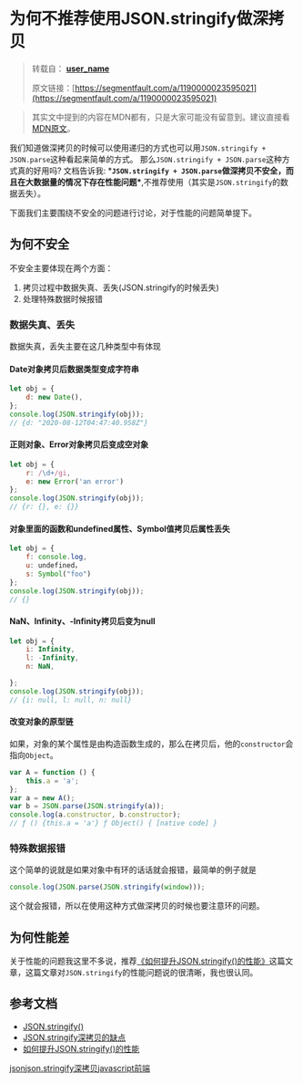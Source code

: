 # 为何不推荐使用JSON.stringify做深拷贝

> 转载自： [**user_name**](https://segmentfault.com/u/user__name)
>
> 原文链接：[https://segmentfault.com/a/1190000023595021](https://segmentfault.com/a/1190000023595021)



> 其实文中提到的内容在MDN都有，只是大家可能没有留意到。建议直接看[MDN原文](https://link.segmentfault.com/?enc=Jyx2tClkkS8IPs%2Buh11Otw%3D%3D.yyrsd0wmWTeSz5NsIz%2FXjS5r0EOfeguJmZB6tBD5YRViFLZBr6dMjkAcgUz6KxmZuoxPejhiZEHfZCDagmJ6nNMqVaJEqsiYViW4Jx2jZ4R2WlMT%2FLb7pU40EkNKDB7IzF8e8I4NxT2SyZ8zvy4tAk9lUOwoj1euFlsns08oxPU%3D)。

我们知道做深拷贝的时候可以使用递归的方式也可以用`JSON.stringify + JSON.parse`这种看起来简单的方式。
那么`JSON.stringify + JSON.parse`这种方式真的好用吗?
文档告诉我:
***`JSON.stringify + JSON.parse`做深拷贝不安全，而且在大数据量的情况下存在性能问题\***,不推荐使用（其实是`JSON.stringify`的数据丢失）。

下面我们主要围绕不安全的问题进行讨论，对于性能的问题简单提下。

## 为何不安全

不安全主要体现在两个方面：

1. 拷贝过程中数据失真、丢失(JSON.stringify的时候丢失)
2. 处理特殊数据时候报错

### 数据失真、丢失

数据失真，丢失主要在这几种类型中有体现

#### Date对象拷贝后数据类型变成字符串

```javascript
let obj = {
    d: new Date(),
};
console.log(JSON.stringify(obj));
// {d: "2020-08-12T04:47:40.958Z"}
```

#### 正则对象、Error对象拷贝后变成空对象

```javascript
let obj = {
    r: /\d+/gi,
    e: new Error('an error')
};
console.log(JSON.stringify(obj));
// {r: {}, e: {}}
```

#### 对象里面的函数和undefined属性、Symbol值拷贝后属性丢失

```javascript
let obj = {
    f: console.log,
    u: undefined，
    s: Symbol("foo")
};
console.log(JSON.stringify(obj));
// {}
```

#### NaN、Infinity、-Infinity拷贝后变为null

```javascript
let obj = {
    i: Infinity,
    l: -Infinity,
    n: NaN,

};
console.log(JSON.stringify(obj));
// {i: null, l: null, n: null}
```

#### 改变对象的原型链

如果，对象的某个属性是由构造函数生成的，那么在拷贝后，他的`constructor`会指向`Object`。

```javascript
var A = function () {
    this.a = 'a';
};
var a = new A();
var b = JSON.parse(JSON.stringify(a));
console.log(a.constructor, b.constructor);
// ƒ () {this.a = 'a'} ƒ Object() { [native code] }
```

### 特殊数据报错

这个简单的说就是如果对象中有环的话话就会报错，最简单的例子就是

```javascript
console.log(JSON.parse(JSON.stringify(window)));
```

这个就会报错，所以在使用这种方式做深拷贝的时候也要注意环的问题。

## 为何性能差

关于性能的问题我这里不多说，推荐[《如何提升JSON.stringify()的性能》](https://segmentfault.com/a/1190000019400854)这篇文章，这篇文章对`JSON.stringify`的性能问题说的很清晰，我也很认同。

## 参考文档

- [JSON.stringify()](https://link.segmentfault.com/?enc=LY6tdzAxGGMyifSjxkon0A%3D%3D.a2k%2Bol8n9dSqmhsp5I%2FAUCj2pJKd5L8cABqXtwhleGCpUdBVWCozQTs7n0of1zDKDDEzdJFzRg4vKhonXdiedUz7z2atTovQ11ivfLNBW5KF8zqLxDBl%2ByilNYQsanmJ)
- [JSON.stringify深拷贝的缺点](https://link.segmentfault.com/?enc=jSwZ%2FcQtoDX%2Fibs2NUFxrQ%3D%3D.2voUo2tfKVS%2FoL5TzlCd4Rh7P%2FZTn393wTanLiAfpod8xaF1%2BC0bNNW0uIvXF2T%2B)
- [如何提升JSON.stringify()的性能](https://segmentfault.com/a/1190000019400854)

[json](https://segmentfault.com/t/json)[json.stringify](https://segmentfault.com/t/json.stringify)[深拷贝](https://segmentfault.com/t/深拷贝)[javascript](https://segmentfault.com/t/javascript)[前端](https://segmentfault.com/t/前端)